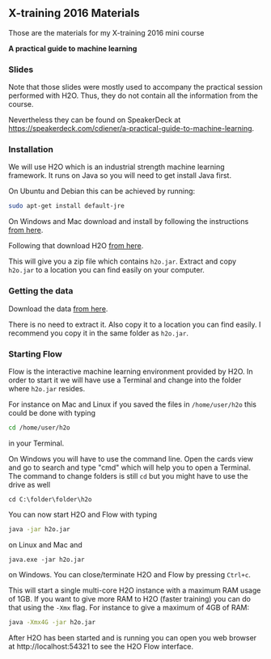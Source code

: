 ## X-training 2016 Materials

Those are the materials for my X-training 2016 mini course

**A practical guide to machine learning**

### Slides

Note that those slides were mostly used to accompany the practical session
performed with H2O. Thus, they do not contain all the information from the
course.

Nevertheless they can be found on SpeakerDeck at https://speakerdeck.com/cdiener/a-practical-guide-to-machine-learning.

### Installation

We will use H2O which is an industrial strength machine learning framework.
It runs on Java so you will need to get install Java first.

On Ubuntu and Debian this can be achieved by running:

```bash
sudo apt-get install default-jre
```

On Windows and Mac download and install by following the instructions
[from here](https://java.com/en/download/).

Following that download H2O [from here](http://h2o-release.s3.amazonaws.com/h2o/rel-turing/8/index.html).

This will give you a zip file which contains `h2o.jar`. Extract and copy
`h2o.jar` to a location you can find easily on your computer.

### Getting the data

Download the data [from here](https://raw.githubusercontent.com/cdiener/xtraining/master/cancer_panels.csv.zip).

There is no need to extract it. Also copy it to a location you can find easily.
I recommend you copy it in the same folder as `h2o.jar`.

### Starting Flow

Flow is the interactive machine learning environment provided by H2O. In order
to start it we will have use a Terminal and change into the folder where
`h2o.jar` resides.

For instance on Mac and Linux if you saved the files in `/home/user/h2o` this
could be done with typing

```bash
cd /home/user/h2o
```

in your Terminal.

On Windows you will have to use the command line. Open the cards view and go
to search and type "cmd" which will help you to open a Terminal. The command
to change folders is still `cd` but you might have to use the drive as well

```
cd C:\folder\folder\h2o
```

You can now start H2O and Flow with typing

```bash
java -jar h2o.jar
```

on Linux and Mac and

```
java.exe -jar h2o.jar
```

on Windows. You can close/terminate H2O and Flow by pressing `Ctrl+c`.

This will start a single multi-core H2O instance with a maximum RAM usage of
1GB. If you want to give more RAM to H2O (faster training) you can do that
using the `-Xmx` flag. For instance to give a maximum of 4GB of RAM:

```bash
java -Xmx4G -jar h2o.jar
```

After H2O has been started and is running you can open you web browser
at http://localhost:54321 to see the H2O Flow interface.
